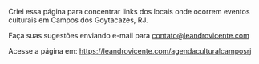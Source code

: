 Criei essa página para concentrar links dos locais onde ocorrem eventos culturais em Campos dos Goytacazes, RJ. 


Faça suas sugestões enviando e-mail para contato@leandrovicente.com


Acesse a página em: https://leandrovicente.com/agendaculturalcamposrj

